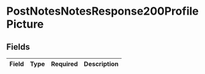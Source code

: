 # PostNotesNotesResponse200ProfilePicture


## Fields

| Field       | Type        | Required    | Description |
| ----------- | ----------- | ----------- | ----------- |